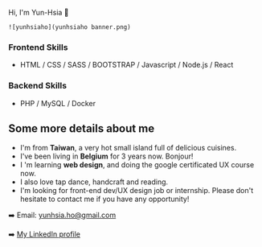 Hi, I'm Yun-Hsia :wave:

	![yunhsiaho](yunhsiaho banner.png)

### Frontend Skills

- HTML / CSS / SASS / BOOTSTRAP / Javascript / Node.js / React

### Backend Skills

- PHP / MySQL / Docker

## Some more details about me

- I'm from **Taiwan**, a very hot small island full of delicious cuisines.
- I've been living in **Belgium** for 3 years now. Bonjour!
- I 'm learning **web design**, and doing the google certificated UX course now.
- I also love tap dance, handcraft and reading.
- I'm looking for front-end dev/UX design job or internship. Please don't hesitate to contact me if you have any opportunity! 


:arrow_right: Email: yunhsia.ho@gmail.com

:arrow_right: [My LinkedIn profile](<https://www.linkedin.com/in/yun-hsia-ho/>)



